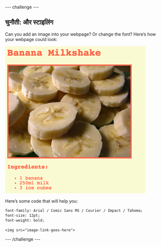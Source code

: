 \--- challenge \---

## चुनौती: और स्टाइलिंग

Can you add an image into your webpage? Or change the font? Here’s how your webpage could look:

![स्क्रीनशॉट](images/recipe-final.png)

Here’s some code that will help you:

    font-family: Arial / Comic Sans MS / Courier / Impact / Tahoma;
    font-size: 12pt;
    font-weight: bold;
    
    <img src="image-link-goes-here">
    

\--- /challenge \---